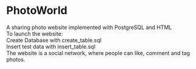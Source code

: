 # PhotoWorld
A sharing photo website implemented with PostgreSQL and HTML  
To launch the website:  
  Create Database with create_table.sql  
  Insert test data with insert_table.sql  
The website is a social network, where people can like, comment and tag photos. 
